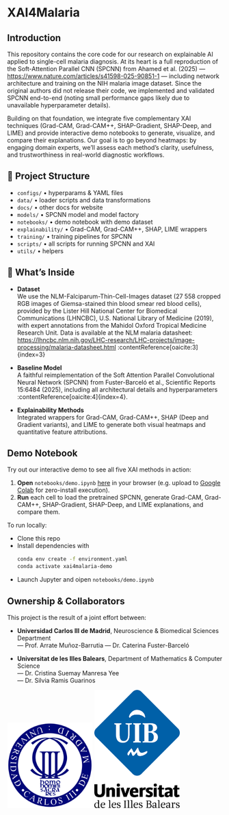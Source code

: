 # XAI4Malaria
## Introduction

This repository contains the core code for our research on explainable AI applied to single-cell malaria diagnosis. At its heart is a full reproduction of the Soft-Attention Parallel CNN (SPCNN) from Ahamed et al. (2025) — https://www.nature.com/articles/s41598-025-90851-1 — including network architecture and training on the NIH malaria image dataset. Since the original authors did not release their code, we implemented and validated SPCNN end-to-end (noting small performance gaps likely due to unavailable hyperparameter details).

Building on that foundation, we integrate five complementary XAI techniques (Grad-CAM, Grad-CAM++, SHAP-Gradient, SHAP-Deep, and LIME) and provide interactive demo notebooks to generate, visualize, and compare their explanations. Our goal is to go beyond heatmaps: by engaging domain experts, we’ll assess each method’s clarity, usefulness, and trustworthiness in real-world diagnostic workflows.


## 📁 Project Structure  
- `configs/` • hyperparams & YAML files  
- `data/` • loader scripts and data transformations  
- `docs/` • other docs for website
- `models/` • SPCNN model and model factory 
- `notebooks/` • demo notebook with demo dataset
- `explainability/` • Grad-CAM, Grad-CAM++, SHAP, LIME wrappers  
- `training/` • training pipelines for SPCNN
- `scripts/` • all scripts for running SPCNN and XAI
- `utils/` • helpers  


## 🎯 What’s Inside

- **Dataset**  
  We use the NLM-Falciparum-Thin-Cell-Images dataset (27 558 cropped RGB images of Giemsa-stained thin blood smear red blood cells), provided by the Lister Hill National Center for Biomedical Communications (LHNCBC), U.S. National Library of Medicine (2019), with expert annotations from the Mahidol Oxford Tropical Medicine Research Unit. Data is available at the NLM malaria datasheet: https://lhncbc.nlm.nih.gov/LHC-research/LHC-projects/image-processing/malaria-datasheet.html :contentReference[oaicite:3]{index=3}

- **Baseline Model**  
  A faithful reimplementation of the Soft Attention Parallel Convolutional Neural Network (SPCNN) from Fuster-Barceló et al., Scientific Reports 15:6484 (2025), including all architectural details and hyperparameters :contentReference[oaicite:4]{index=4}.


- **Explainability Methods**  
  Integrated wrappers for Grad-CAM, Grad-CAM++, SHAP (Deep and Gradient variants), and LIME to generate both visual heatmaps and quantitative feature attributions.

## Demo Notebook

Try out our interactive demo to see all five XAI methods in action:

1. **Open** `notebooks/demo.ipynb` [here](notebooks\demo.ipynb) in your browser (e.g. upload to [Google Colab](https://colab.research.google.com/) for zero-install execution).  
2. **Run** each cell to load the pretrained SPCNN, generate Grad-CAM, Grad-CAM++, SHAP-Gradient, SHAP-Deep, and LIME explanations, and compare them.  

To run locally:

- Clone this repo  
- Install dependencies with  
  ```bash
  conda env create -f environment.yaml
  conda activate xai4malaria-demo
  ```
- Launch Jupyter and oipen `notebooks/demo.ipynb`

## Ownership & Collaborators

This project is the result of a joint effort between:

- **Universidad Carlos III de Madrid**, Neuroscience & Biomedical Sciences Department  
  — Prof. Arrate Muñoz-Barrutia
  — Dr. Caterina Fuster-Barceló  

- **Universitat de les Illes Balears**, Department of Mathematics & Computer Science  
  — Dr. Cristina Suemay Manresa Yee  
  — Dr. Silvia Ramis Guarinos  

<p float="left">
  <img src="utils/logos/Logo_UC3M.png" alt="UC3M logo" width="200" />
  <img src="utils/logos/Logo_UIB_2014.png" alt="UIB logo" width="200" />
</p>

